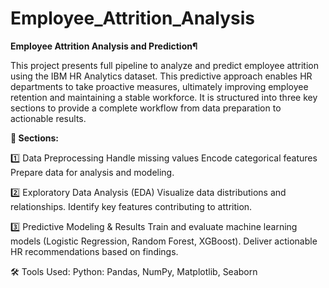 # Employee_Attrition_Analysis

**Employee Attrition Analysis and Prediction¶**

This project presents full pipeline to analyze and predict employee attrition using the IBM HR Analytics dataset. This predictive approach enables HR departments to take proactive measures, ultimately improving employee retention and maintaining a stable workforce. It is structured into three key sections to provide a complete workflow from data preparation to actionable results.

**📁 Sections:**

1️⃣ Data Preprocessing
Handle missing values
Encode categorical features
Prepare data for analysis and modeling.

2️⃣ Exploratory Data Analysis (EDA)
Visualize data distributions and relationships.
Identify key features contributing to attrition.

3️⃣ Predictive Modeling & Results
Train and evaluate machine learning models (Logistic Regression, Random Forest, XGBoost).
Deliver actionable HR recommendations based on findings.

🛠️ Tools Used:
Python: Pandas, NumPy, Matplotlib, Seaborn
